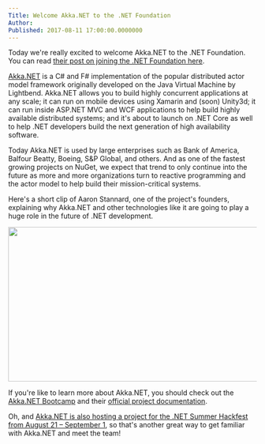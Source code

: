 ```yaml
---
Title: Welcome Akka.NET to the .NET Foundation
Author: 
Published: 2017-08-11 17:00:00.0000000
---
```

<p></p>

<p>Today we're really excited to welcome Akka.NET to the .NET Foundation. You can read <a href="https://petabridge.com/blog/akkdotnet-dotnet-foundation/">their post on joining the .NET Foundation here</a>.</p>

<p><a href="http://getakka.net/">Akka.NET</a> is a C# and F# implementation of the popular distributed actor model framework originally developed on the Java Virtual Machine by Lightbend. Akka.NET allows you to build highly concurrent applications at any scale; it can run on mobile devices using Xamarin and (soon) Unity3d; it can run inside ASP.NET MVC and WCF applications to help build highly available distributed systems; and it's about to launch on .NET Core as well to help .NET developers build the next generation of high availability software.</p>

<p>Today Akka.NET is used by large enterprises such as Bank of America, Balfour Beatty, Boeing, S&amp;P Global, and others. And as one of the fastest growing projects on NuGet, we expect that trend to only continue into the future as more and more organizations turn to reactive programming and the actor model to help build their mission-critical systems.</p>

<p>Here's a short clip of Aaron Stannard, one of the project's founders, explaining why Akka.NET and other technologies like it are going to play a huge role in the future of .NET development.</p>

<p></p>

<p><a href="https://www.youtube.com/watch?v=ozelpjr9SXE"><img height="313" src="assets/posts/akkadotnet-video.jpg" width="571" /></a></p>

<p></p>

<p>If you're like to learn more about Akka.NET, you should check out the <a href="https://github.com/petabridge/akka-bootcamp">Akka.NET Bootcamp</a> and their <a href="http://getakka.net/">official project documentation</a>.</p>

<p>Oh, and <a href="http://aka.ms/dotnetsummer">Akka.NET is also hosting a project for the .NET Summer Hackfest from August 21 – September 1</a>, so that's another great way to get familiar with Akka.NET and meet the team!</p>

<p></p>

